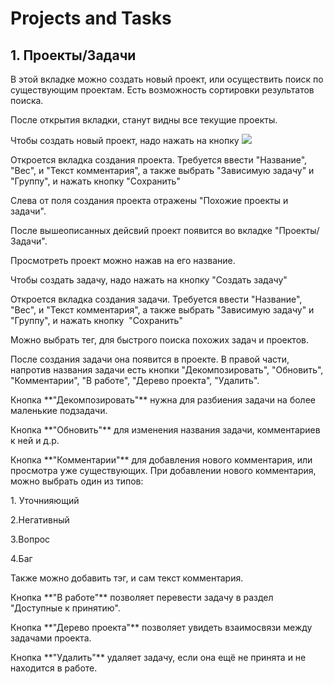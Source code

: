 Projects and Tasks
==================
## 1. Проекты/Задачи
<p>В этой вкладке можно создать новый проект, или осуществить поиск по существующим проектам. Есть возможность сортировки результатов поиска.
</p>
<p>После открытия вкладки, станут видны все текущие проекты.</p>
<p>Чтобы создать новый проект, надо нажать на кнопку <img src="https://github.com/UGroup/ScrumblerBook/blob/master/PIC/CreateProj.PNG">
</p>
<p>Откроется вкладка создания проекта. Требуется ввести "Название", "Вес", и "Текст комментария", а также выбрать "Зависимую задачу" и "Группу", и нажать кнопку "Сохранить"
</p>
<p>Слева от поля создания проекта отражены "Похожие проекты и задачи".
</p>
<p>После вышеописанных дейсвий проект появится во вкладке "Проекты/Задачи".
</p>
<p>Просмотреть проект можно нажав на его название.
</p>
<p>Чтобы создать задачу, надо нажать на кнопку "Создать задачу"
</p>
<p>Откроется вкладка создания задачи. Требуется ввести "Название", "Вес", и "Текст комментария", а также выбрать "Зависимую задачу" и "Группу", и нажать кнопку <img src=""> "Сохранить"
</p>
<p>Можно выбрать тег, для быстрого поиска похожих задач и проектов.
</p>
<p>После создания задачи она появится в проекте. В правой части, напротив названия задачи есть кнопки "Декомпозировать", "Обновить", "Комментарии", "В работе", "Дерево проекта", "Удалить".
</p>
<p>Кнопка  **"Декомпозировать"**
 нужна для разбиения задачи на более маленькие подзадачи.
</p>
<p>Кнопка **"Обновить"**
 для изменения названия задачи, комментариев к ней и д.р.
</p>
<p>Кнопка **"Комментарии"**
 для добавления нового комментария, или просмотра уже существующих. При добавлении нового комментария, можно выбрать один из типов:</p>
<p>1. Уточнияющий
</p>
<p>2.Негативный
</p>
<p>3.Вопрос
</p>
<p>4.Баг
</p>
<p>Также можно добавить тэг, и сам текст комментария.
</p>
<p>Кнопка **"В работе"**
 позволяет перевести задачу в раздел "Доступные к принятию".
</p>
<p>Кнопка **"Дерево проекта"**
 позволяет увидеть взаимосвязи между задачами проекта.
</p>
<p>Кнопка **"Удалить"** удаляет задачу, если она ещё не принята и не находится в работе.
</p>